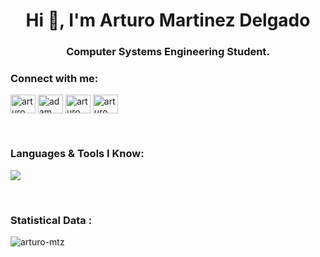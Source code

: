 <h1 align="center">Hi 👋, I'm Arturo Martinez Delgado</h1>
<h3 align="center">Computer Systems Engineering Student.</h3>

<h3 align="left">Connect with me:</h3>
<p align="left">
  <a href="https://www.linkedin.com/in/arturo-martinez-768403351/" target="blank"><img align="center"
      src="https://raw.githubusercontent.com/rahuldkjain/github-profile-readme-generator/master/src/images/icons/Social/linked-in-alt.svg"
      alt="arturo martinez" height="30" width="40" /></a>
  <a href="https://www.facebook.com/arturomd4/" target="blank"><img align="center"
      src="https://raw.githubusercontent.com/rahuldkjain/github-profile-readme-generator/master/src/images/icons/Social/facebook.svg"
      alt="adam pithen wala" height="30" width="40" /></a>
  <a href="https://instagram.com/arturomd4" target="blank"><img align="center"
      src="https://raw.githubusercontent.com/rahuldkjain/github-profile-readme-generator/master/src/images/icons/Social/instagram.svg"
      alt="arturo martinez" height="30" width="40" /></a>
 <a href="https://twitter.com" target="blank"><img align="center"
      src="https://raw.githubusercontent.com/rahuldkjain/github-profile-readme-generator/master/src/images/icons/Social/twitter.svg"
      alt="arturo martinez" height="30" width="40" /></a>
</p>

<br>

<h3 align="left">Languages & Tools I Know:</h3>
<p align="left">
  
  <p align="left">
  <a href="https://skillicons.dev">
    <img src="https://skillicons.dev/icons?i=git,py,unity,java,js,html,vscode,ccs" />
  </a>
</p>

<br>

<h3>Statistical Data :</h3>
<p><img align="center"
    src="https://github-readme-stats.vercel.app/api/top-langs?username=ArturoMD7&show_icons=true&locale=en&bg_color=0d1117&text_color=ffffff&layout=compact"
    alt="arturo-mtz" 
    bg_color=#808080/></p>

<br>


